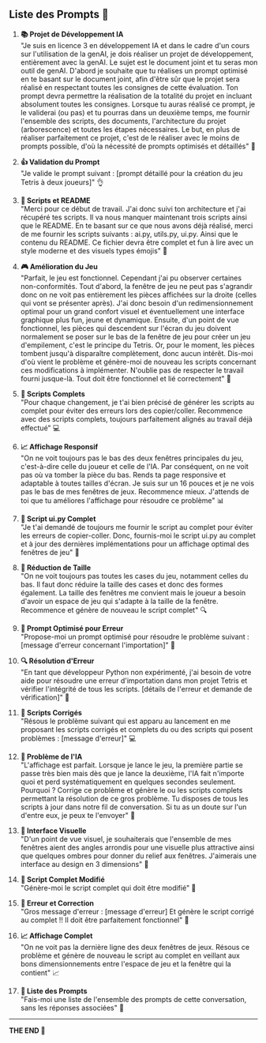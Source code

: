 ## Liste des Prompts 🎉

1. **📚 Projet de Développement IA**  
   "Je suis en licence 3 en développement IA et dans le cadre d'un cours sur l'utilisation de la genAI, je dois réaliser un projet de développement, entièrement avec la genAI. Le sujet est le document joint et tu seras mon outil de genAI. D'abord je souhaite que tu réalises un prompt optimisé en te basant sur le document joint, afin d'être sûr que le projet sera réalisé en respectant toutes les consignes de cette évaluation. Ton prompt devra permettre la réalisation de la totalité du projet en incluant absolument toutes les consignes. Lorsque tu auras réalisé ce prompt, je le validerai (ou pas) et tu pourras dans un deuxième temps, me fournir l'ensemble des scripts, des documents, l'architecture du projet (arborescence) et toutes les étapes nécessaires. Le but, en plus de réaliser parfaitement ce projet, c'est de le réaliser avec le moins de prompts possible, d'où la nécessité de prompts optimisés et détaillés" 🚀

2. **👍 Validation du Prompt**  
   "Je valide le prompt suivant : [prompt détaillé pour la création du jeu Tetris à deux joueurs]" 👌

3. **📝 Scripts et README**  
   "Merci pour ce début de travail. J'ai donc suivi ton architecture et j'ai récupéré tes scripts. Il va nous manquer maintenant trois scripts ainsi que le README. En te basant sur ce que nous avons déjà réalisé, merci de me fournir les scripts suivants : ai.py, utils.py, ui.py. Ainsi que le contenu du README. Ce fichier devra être complet et fun à lire avec un style moderne et des visuels types émojis" 📄

4. **🎮 Amélioration du Jeu**  
   "Parfait, le jeu est fonctionnel. Cependant j'ai pu observer certaines non-conformités. Tout d'abord, la fenêtre de jeu ne peut pas s'agrandir donc on ne voit pas entièrement les pièces affichées sur la droite (celles qui vont se présenter après). J'ai donc besoin d'un redimensionnement optimal pour un grand confort visuel et éventuellement une interface graphique plus fun, jeune et dynamique. Ensuite, d'un point de vue fonctionnel, les pièces qui descendent sur l'écran du jeu doivent normalement se poser sur le bas de la fenêtre de jeu pour créer un jeu d'empilement, c'est le principe du Tetris. Or, pour le moment, les pièces tombent jusqu'à disparaître complètement, donc aucun intérêt. Dis-moi d'où vient le problème et génère-moi de nouveau les scripts concernant ces modifications à implémenter. N'oublie pas de respecter le travail fourni jusque-là. Tout doit être fonctionnel et lié correctement" 🚧

5. **📝 Scripts Complets**  
   "Pour chaque changement, je t'ai bien précisé de générer les scripts au complet pour éviter des erreurs lors des copier/coller. Recommence avec des scripts complets, toujours parfaitement alignés au travail déjà effectué" 💻

6. **📈 Affichage Responsif**  
   "On ne voit toujours pas le bas des deux fenêtres principales du jeu, c'est-à-dire celle du joueur et celle de l'IA. Par conséquent, on ne voit pas où va tomber la pièce du bas. Rends ta page responsive et adaptable à toutes tailles d'écran. Je suis sur un 16 pouces et je ne vois pas le bas de mes fenêtres de jeux. Recommence mieux. J'attends de toi que tu améliores l'affichage pour résoudre ce problème" 📊

7. **📝 Script ui.py Complet**  
   "Je t'ai demandé de toujours me fournir le script au complet pour éviter les erreurs de copier-coller. Donc, fournis-moi le script ui.py au complet et à jour des dernières implémentations pour un affichage optimal des fenêtres de jeu" 📁

8. **📏 Réduction de Taille**  
   "On ne voit toujours pas toutes les cases du jeu, notamment celles du bas. Il faut donc réduire la taille des cases et donc des formes également. La taille des fenêtres me convient mais le joueur a besoin d'avoir un espace de jeu qui s'adapte à la taille de la fenêtre. Recommence et génère de nouveau le script complet" 🔍

9. **🚨 Prompt Optimisé pour Erreur**  
   "Propose-moi un prompt optimisé pour résoudre le problème suivant : [message d'erreur concernant l'importation]" 🚨

10. **🔍 Résolution d'Erreur**  
    "En tant que développeur Python non expérimenté, j'ai besoin de votre aide pour résoudre une erreur d'importation dans mon projet Tetris et vérifier l'intégrité de tous les scripts. [détails de l'erreur et demande de vérification]" 📝

11. **🚨 Scripts Corrigés**  
    "Résous le problème suivant qui est apparu au lancement en me proposant les scripts corrigés et complets du ou des scripts qui posent problèmes : [message d'erreur]" 💻

12. **🤖 Problème de l'IA**  
    "L'affichage est parfait. Lorsque je lance le jeu, la première partie se passe très bien mais dès que je lance la deuxième, l'IA fait n'importe quoi et perd systématiquement en quelques secondes seulement. Pourquoi ? Corrige ce problème et génère le ou les scripts complets permettant la résolution de ce gros problème. Tu disposes de tous les scripts à jour dans notre fil de conversation. Si tu as un doute sur l'un d'entre eux, je peux te l'envoyer" 🤖

13. **🎨 Interface Visuelle**  
    "D'un point de vue visuel, je souhaiterais que l'ensemble de mes fenêtres aient des angles arrondis pour une visuelle plus attractive ainsi que quelques ombres pour donner du relief aux fenêtres. J'aimerais une interface au design en 3 dimensions" 🎨

14. **📝 Script Complet Modifié**  
    "Génère-moi le script complet qui doit être modifié" 📝

15. **🚨 Erreur et Correction**  
    "Gros message d'erreur : [message d'erreur] Et génère le script corrigé au complet !! Il doit être parfaitement fonctionnel" 🚨

16. **📈 Affichage Complet**  
    "On ne voit pas la dernière ligne des deux fenêtres de jeux. Résous ce problème et génère de nouveau le script au complet en veillant aux bons dimensionnements entre l'espace de jeu et la fenêtre qui la contient" 📈

17. **📝 Liste des Prompts**  
    "Fais-moi une liste de l'ensemble des prompts de cette conversation, sans les réponses associées" 📝

---

**THE END 🎉**

